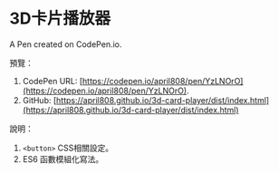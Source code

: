 # 3D卡片播放器

A Pen created on CodePen.io.

預覽：

1. CodePen URL: [https://codepen.io/april808/pen/YzLNOrO](https://codepen.io/april808/pen/YzLNOrO).
1. GitHub: [https://april808.github.io/3d-card-player/dist/index.html](https://april808.github.io/3d-card-player/dist/index.html)

說明：

1. `<button>` CSS相關設定。
2. ES6 函數模組化寫法。